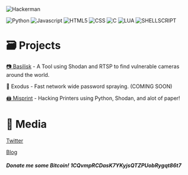 ![Hackerman](https://media3.giphy.com/media/QbumCX9HFFDQA/200.gif)

![Python](https://img.shields.io/badge/Python-3776AB?style=for-the-badge&logo=python&logoColor=white)
![Javascript](https://img.shields.io/badge/JavaScript-323330?style=for-the-badge&logo=javascript&logoColor=F7DF1E)
![HTML5](https://img.shields.io/badge/HTML5-E34F26?style=for-the-badge&logo=html5&logoColor=white)
![CSS](https://img.shields.io/badge/CSS3-1572B6?style=for-the-badge&logo=css3&logoColor=white)
![C](https://img.shields.io/badge/C-00599C?style=for-the-badge&logo=c&logoColor=white)
![LUA](https://img.shields.io/badge/Lua-2C2D72?style=for-the-badge&logo=lua&logoColor=white)
![SHELLSCRIPT](https://img.shields.io/badge/Shell_Script-121011?style=for-the-badge&logo=gnu-bash&logoColor=white)

# 🗃️ Projects

[📷 Basilisk](https://spicesouls.github.io/basilisk) - A Tool using Shodan and RTSP to find vulnerable cameras around the world.

🔑 Exodus - Fast network wide password spraying. (COMING SOON)

[🖨️ Misprint](https://github.com/spicesouls/misprint) - Hacking Printers using Python, Shodan, and alot of paper!

# 📡 Media

[Twitter](https://twitter.com/SpicySoulsV)

[Blog](https://beyondrootsec.wordpress.com)

#### *Donate me some Bitcoin! 1CQvmpRCDasK7YKyjsQTZPUobRygqt86t7*
